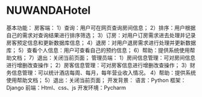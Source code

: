 # NUWANDAHotel
基本功能：
	房客端：
		1）查询：用户可在网页查询房间信息；
		2）排序：用户根据自己的需求对查询结果进行排序筛选；
		3）订房：对用户订房需求进去处理并记录房客预定信息和更新数据库信息；
		4）退房：对用户退房需求进行处理并更新数据库；
		5）查看个人信息：用户可查看自己的预约信息；
		6）帮助：提供系统使用帮助文档；
		7）退出：关闭当前页面；
	管理员端：
		1）房间信息管理：可对房间信息进行增删改查操作；
		2）房客信息管理：可对房客信息进行增删改查操作；
		3）财务信息管理：可以统计酒店每周、每月，每年营业收入情况。
		4）帮助：提供系统使用帮助文档；
		5）退出：关闭当前页面；
开发背景：
	语言：Python
	框架：Django
	前端：Html、css、js
	开发环境：Pycharm
